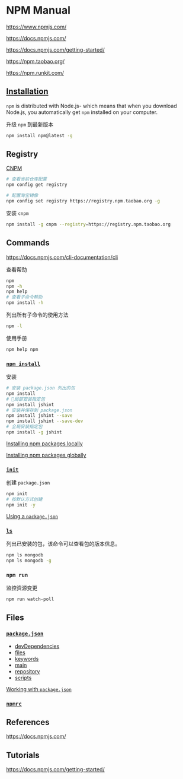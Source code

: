 # NPM Manual

<https://www.npmjs.com/>

<https://docs.npmjs.com/>

<https://docs.npmjs.com/getting-started/>

<https://npm.taobao.org/>

<https://npm.runkit.com/>

## [Installation](https://www.npmjs.com/get-npm)

`npm` is distributed with Node.js- which means that when you download Node.js, you automatically get `npm` installed on your computer.

升级 `npm` 到最新版本

```bash
npm install npm@latest -g
```

## Registry

[CNPM](https://npm.taobao.org/)

```bash
# 查看当前仓库配置
npm config get registry

# 配置淘宝镜像
npm config set registry https://registry.npm.taobao.org -g
```

安装 `cnpm`

```bash
npm install -g cnpm --registry=https://registry.npm.taobao.org
```

## Commands

<https://docs.npmjs.com/cli-documentation/cli>

查看帮助

```bash
npm
npm -h
npm help
# 查看子命令帮助
npm install -h
```

列出所有子命令的使用方法

```bash
npm -l
```

使用手册

```bash
npm help npm
```

### [`npm install`](https://docs.npmjs.com/cli/install)

安装

```bash
# 安装 package.json 列出的包
npm install
# 局部安装指定包
npm install jshint
# 安装并保存到 package.json
npm install jshint --save
npm install jshint --save-dev
# 全局安装指定包
npm install -g jshint
```

[Installing npm packages locally](https://docs.npmjs.com/getting-started/installing-npm-packages-locally)

[Installing npm packages globally](https://docs.npmjs.com/getting-started/installing-npm-packages-globally)

### [`init`](https://docs.npmjs.com/cli/init)

创建 `package.json`

```bash
npm init
# 按默认方式创建
npm init -y
```

[Using a `package.json`](https://docs.npmjs.com/getting-started/using-a-package.json)

### [`ls`](https://docs.npmjs.com/cli/ls)

列出已安装的包，该命令可以查看包的版本信息。

```bash
npm ls mongodb
npm ls mongodb -g
```

### `npm run`

监控资源变更

```bash
npm run watch-poll
```

## Files

### [`package.json`](https://docs.npmjs.com/files/package.json)

- [devDependencies](https://docs.npmjs.com/files/package.json#devdependencies)
- [files](https://docs.npmjs.com/files/package.json#files)
- [keywords](https://docs.npmjs.com/files/package.json#keywords)
- [main](https://docs.npmjs.com/files/package.json#main)
- [repository](https://docs.npmjs.com/files/package.json#repository)
- [scripts](https://docs.npmjs.com/files/package.json#scripts)

[Working with `package.json`](https://docs.npmjs.com/getting-started/using-a-package.json)

### [`npmrc`](https://docs.npmjs.com/files/npmrc)

## References

<https://docs.npmjs.com/>

## Tutorials

<https://docs.npmjs.com/getting-started/>
